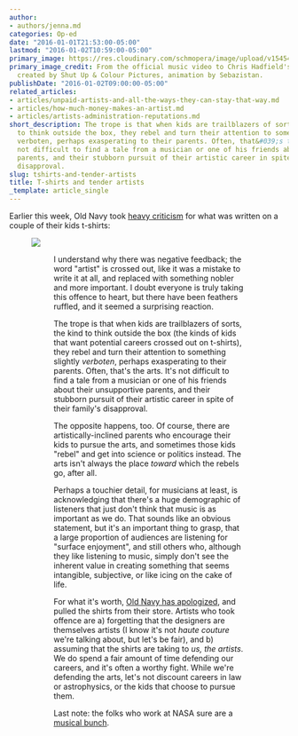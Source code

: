 ```yaml
---
author:
- authors/jenna.md
categories: Op-ed
date: "2016-01-01T21:53:00-05:00"
lastmod: "2016-01-02T10:59:00-05:00"
primary_image: https://res.cloudinary.com/schmopera/image/upload/v1545409169/media/webhook-uploads/1451703900690/2016-01-02---Astronaut.jpg.jpg
primary_image_credit: From the official music video to Chris Hadfield's "Feet Up",
  created by Shut Up & Colour Pictures, animation by Sebazistan.
publishDate: "2016-01-02T09:00:00-05:00"
related_articles:
- articles/unpaid-artists-and-all-the-ways-they-can-stay-that-way.md
- articles/how-much-money-makes-an-artist.md
- articles/artists-administration-reputations.md
short_description: The trope is that when kids are trailblazers of sorts, the kind
  to think outside the box, they rebel and turn their attention to something slightly
  verboten, perhaps exasperating to their parents. Often, that&#039;s the arts. It&#039;s
  not difficult to find a tale from a musician or one of his friends about their unsupportive
  parents, and their stubborn pursuit of their artistic career in spite of their family&#039;s
  disapproval.
slug: tshirts-and-tender-artists
title: T-shirts and tender artists
_template: article_single
---
```


Earlier this week, Old Navy took [heavy criticism](http://jezebel.com/old-navy-doesn-t-want-your-kids-to-become-artists-1750402241) for what was written on a couple of their kids t-shirts:

<figure data-type="image">

![](https://res.cloudinary.com/schmopera/image/upload/v1545409169/media/webhook-uploads/1451702753889/2016-01-02---OldNavy.jpg.jpg)

<figure>

I understand why there was negative feedback; the word "artist" is crossed out, like it was a mistake to write it at all, and replaced with something nobler and more important. I doubt everyone is truly taking this offence to heart, but there have been feathers ruffled, and it seemed a surprising reaction.

The trope is that when kids are trailblazers of sorts, the kind to think outside the box (the kinds of kids that want potential careers crossed out on t-shirts), they rebel and turn their attention to something slightly *verboten*, perhaps exasperating to their parents. Often, that's the arts. It's not difficult to find a tale from a musician or one of his friends about their unsupportive parents, and their stubborn pursuit of their artistic career in spite of their family's disapproval.

The opposite happens, too. Of course, there are artistically-inclined parents who encourage their kids to pursue the arts, and sometimes those kids "rebel" and get into science or politics instead. The arts isn't always the place *toward* which the rebels go, after all.

Perhaps a touchier detail, for musicians at least, is acknowledging that there's a huge demographic of listeners that just don't think that music is as important as we do. That sounds like an obvious statement, but it's an important thing to grasp, that a large proportion of audiences are listening for "surface enjoyment", and still others who, although they like listening to music, simply don't see the inherent value in creating something that seems intangible, subjective, or like icing on the cake of life.

For what it's worth, [Old Navy has apologized](http://consumerist.com/2015/12/31/old-navy-apologizes-pulls-toddler-shirt-that-suggests-kids-shouldnt-aspire-to-a-career-in-the-arts/), and pulled the shirts from their store. Artists who took offence are a) forgetting that the designers are themselves artists (I know it's not *haute couture* we're talking about, but let's be fair), and b) assuming that the shirts are taking to *us, the artists*. We do spend a fair amount of time defending our careers, and it's often a worthy fight. While we're defending the arts, let's not discount careers in law or astrophysics, or the kids that choose to pursue them.

Last note: the folks who work at NASA sure are a [musical bunch](http://www.pbs.org/newshour/rundown/furloughed-nasa-employee-actors-have-more-time-to-rehearse-sondheim-musical/).
